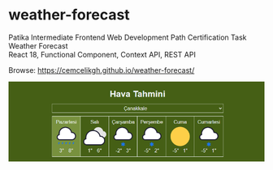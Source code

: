 # weather-forecast
Patika Intermediate Frontend Web Development Path Certification Task
<br>Weather Forecast
<br>React 18, Functional Component, Context API, REST API

Browse: <https://cemcelikgh.github.io/weather-forecast/>

[![Weather Forecast Preview](./public/assets/weather-forecast-preview.png "Browse Weather Forecast")](https://cemcelikgh.github.io/weather-forecast/)

